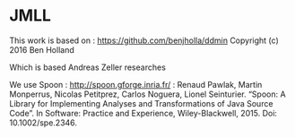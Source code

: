 # JMLL




This work is based on : https://github.com/benjholla/ddmin
Copyright (c) 2016 Ben Holland

Which is based Andreas Zeller researches

We use Spoon : http://spoon.gforge.inria.fr/ :
Renaud Pawlak, Martin Monperrus, Nicolas Petitprez, Carlos Noguera, Lionel Seinturier. “Spoon: A Library for Implementing Analyses and Transformations of Java Source Code”. In Software: Practice and Experience, Wiley-Blackwell, 2015. Doi: 10.1002/spe.2346.
